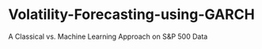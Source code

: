 # Volatility-Forecasting-using-GARCH
A Classical vs. Machine Learning Approach on S&amp;P 500 Data 

